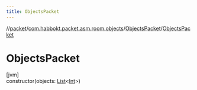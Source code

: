 ```yaml
---
title: ObjectsPacket
---
```

//[packet](../../../index.html)/[com.habbokt.packet.asm.room.objects](../index.html)/[ObjectsPacket](index.html)/[ObjectsPacket](-objects-packet.html)



# ObjectsPacket



[jvm]\
constructor(objects: [List](https://kotlinlang.org/api/latest/jvm/stdlib/kotlin.collections/-list/index.html)&lt;[Int](https://kotlinlang.org/api/latest/jvm/stdlib/kotlin/-int/index.html)&gt;)




